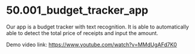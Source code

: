 # 50.001_budget_tracker_app
Our app is a budget tracker with text recognition. It is able to automatically able to detect the total price of receipts and input the amount.

Demo video link: https://www.youtube.com/watch?v=MMdUgAFd7K0


